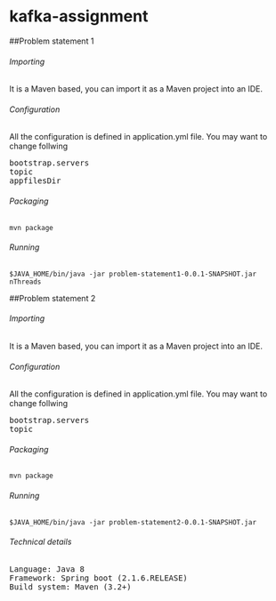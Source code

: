 # kafka-assignment
##Problem statement 1

###### Importing
It is a Maven based, you can import it as a Maven project into an IDE.

###### Configuration
All the configuration is defined in application.yml file.  You may want to change follwing
<pre>
bootstrap.servers
topic
appfilesDir
</pre>

###### Packaging
`mvn package`

###### Running
`$JAVA_HOME/bin/java -jar problem-statement1-0.0.1-SNAPSHOT.jar nThreads`

##Problem statement 2
###### Importing
It is a Maven based, you can import it as a Maven project into an IDE.

###### Configuration
All the configuration is defined in application.yml file.  You may want to change follwing
<pre>
bootstrap.servers
topic
</pre>

###### Packaging
`mvn package`

###### Running
`$JAVA_HOME/bin/java -jar problem-statement2-0.0.1-SNAPSHOT.jar `


###### Technical details
<pre>
Language: Java 8
Framework: Spring boot (2.1.6.RELEASE)
Build system: Maven (3.2+)
</pre>
